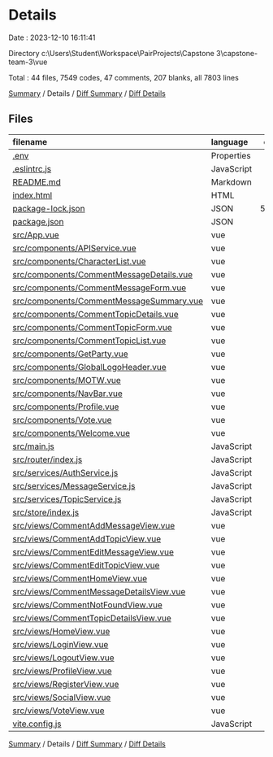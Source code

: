 # Details

Date : 2023-12-10 16:11:41

Directory c:\\Users\\Student\\Workspace\\PairProjects\\Capstone 3\\capstone-team-3\\vue

Total : 44 files,  7549 codes, 47 comments, 207 blanks, all 7803 lines

[Summary](results.md) / Details / [Diff Summary](diff.md) / [Diff Details](diff-details.md)

## Files
| filename | language | code | comment | blank | total |
| :--- | :--- | ---: | ---: | ---: | ---: |
| [.env](/.env) | Properties | 1 | 0 | 1 | 2 |
| [.eslintrc.js](/.eslintrc.js) | JavaScript | 28 | 1 | 1 | 30 |
| [README.md](/README.md) | Markdown | 243 | 0 | 3 | 246 |
| [index.html](/index.html) | HTML | 17 | 1 | 1 | 19 |
| [package-lock.json](/package-lock.json) | JSON | 5,097 | 0 | 1 | 5,098 |
| [package.json](/package.json) | JSON | 27 | 0 | 1 | 28 |
| [src/App.vue](/src/App.vue) | vue | 59 | 0 | 4 | 63 |
| [src/components/APIService.vue](/src/components/APIService.vue) | vue | 40 | 0 | 3 | 43 |
| [src/components/CharacterList.vue](/src/components/CharacterList.vue) | vue | 60 | 0 | 6 | 66 |
| [src/components/CommentMessageDetails.vue](/src/components/CommentMessageDetails.vue) | vue | 86 | 0 | 2 | 88 |
| [src/components/CommentMessageForm.vue](/src/components/CommentMessageForm.vue) | vue | 107 | 0 | 6 | 113 |
| [src/components/CommentMessageSummary.vue](/src/components/CommentMessageSummary.vue) | vue | 38 | 0 | 3 | 41 |
| [src/components/CommentTopicDetails.vue](/src/components/CommentTopicDetails.vue) | vue | 85 | 0 | 3 | 88 |
| [src/components/CommentTopicForm.vue](/src/components/CommentTopicForm.vue) | vue | 126 | 0 | 5 | 131 |
| [src/components/CommentTopicList.vue](/src/components/CommentTopicList.vue) | vue | 37 | 0 | 2 | 39 |
| [src/components/GetParty.vue](/src/components/GetParty.vue) | vue | 51 | 0 | 7 | 58 |
| [src/components/GlobalLogoHeader.vue](/src/components/GlobalLogoHeader.vue) | vue | 26 | 0 | 1 | 27 |
| [src/components/MOTW.vue](/src/components/MOTW.vue) | vue | 101 | 0 | 3 | 104 |
| [src/components/NavBar.vue](/src/components/NavBar.vue) | vue | 48 | 0 | 5 | 53 |
| [src/components/Profile.vue](/src/components/Profile.vue) | vue | 215 | 0 | 13 | 228 |
| [src/components/Vote.vue](/src/components/Vote.vue) | vue | 17 | 0 | 16 | 33 |
| [src/components/Welcome.vue](/src/components/Welcome.vue) | vue | 5 | 0 | 1 | 6 |
| [src/main.js](/src/main.js) | JavaScript | 16 | 9 | 6 | 31 |
| [src/router/index.js](/src/router/index.js) | JavaScript | 145 | 6 | 10 | 161 |
| [src/services/AuthService.js](/src/services/AuthService.js) | JavaScript | 9 | 0 | 5 | 14 |
| [src/services/MessageService.js](/src/services/MessageService.js) | JavaScript | 18 | 0 | 8 | 26 |
| [src/services/TopicService.js](/src/services/TopicService.js) | JavaScript | 21 | 0 | 8 | 29 |
| [src/store/index.js](/src/store/index.js) | JavaScript | 56 | 5 | 6 | 67 |
| [src/views/CommentAddMessageView.vue](/src/views/CommentAddMessageView.vue) | vue | 25 | 0 | 3 | 28 |
| [src/views/CommentAddTopicView.vue](/src/views/CommentAddTopicView.vue) | vue | 24 | 0 | 3 | 27 |
| [src/views/CommentEditMessageView.vue](/src/views/CommentEditMessageView.vue) | vue | 49 | 3 | 4 | 56 |
| [src/views/CommentEditTopicView.vue](/src/views/CommentEditTopicView.vue) | vue | 49 | 3 | 4 | 56 |
| [src/views/CommentHomeView.vue](/src/views/CommentHomeView.vue) | vue | 45 | 3 | 3 | 51 |
| [src/views/CommentMessageDetailsView.vue](/src/views/CommentMessageDetailsView.vue) | vue | 49 | 3 | 3 | 55 |
| [src/views/CommentNotFoundView.vue](/src/views/CommentNotFoundView.vue) | vue | 14 | 0 | 2 | 16 |
| [src/views/CommentTopicDetailsView.vue](/src/views/CommentTopicDetailsView.vue) | vue | 48 | 3 | 3 | 54 |
| [src/views/HomeView.vue](/src/views/HomeView.vue) | vue | 27 | 0 | 4 | 31 |
| [src/views/LoginView.vue](/src/views/LoginView.vue) | vue | 105 | 1 | 8 | 114 |
| [src/views/LogoutView.vue](/src/views/LogoutView.vue) | vue | 11 | 0 | 2 | 13 |
| [src/views/ProfileView.vue](/src/views/ProfileView.vue) | vue | 29 | 2 | 7 | 38 |
| [src/views/RegisterView.vue](/src/views/RegisterView.vue) | vue | 123 | 0 | 9 | 132 |
| [src/views/SocialView.vue](/src/views/SocialView.vue) | vue | 130 | 3 | 3 | 136 |
| [src/views/VoteView.vue](/src/views/VoteView.vue) | vue | 31 | 3 | 15 | 49 |
| [vite.config.js](/vite.config.js) | JavaScript | 11 | 1 | 3 | 15 |

[Summary](results.md) / Details / [Diff Summary](diff.md) / [Diff Details](diff-details.md)